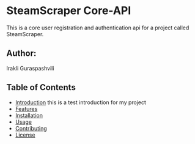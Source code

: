 # SteamScraper Core-API
This is a core user registration and authentication api for a project called SteamScraper.

## Author:
Irakli Guraspashvili

## Table of Contents

- [Introduction](#introduction)
this is a test introduction for my project
- [Features](#features)
- [Installation](#installation)
- [Usage](#usage)
- [Contributing](#contributing)
- [License](#license)